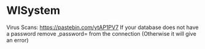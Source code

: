 # WlSystem
Virus Scans: https://pastebin.com/ytAP1PV7
If your database does not have a password remove ,password= from the connection (Otherwise it will give an error)
